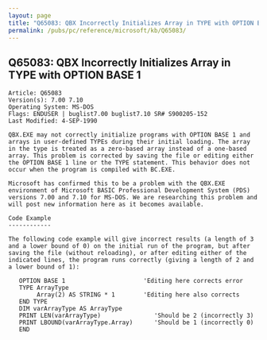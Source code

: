 ```yaml
---
layout: page
title: "Q65083: QBX Incorrectly Initializes Array in TYPE with OPTION BASE 1"
permalink: /pubs/pc/reference/microsoft/kb/Q65083/
---
```


## Q65083: QBX Incorrectly Initializes Array in TYPE with OPTION BASE 1

	Article: Q65083
	Version(s): 7.00 7.10
	Operating System: MS-DOS
	Flags: ENDUSER | buglist7.00 buglist7.10 SR# S900205-152
	Last Modified: 4-SEP-1990
	
	QBX.EXE may not correctly initialize programs with OPTION BASE 1 and
	arrays in user-defined TYPEs during their initial loading. The array
	in the type is treated as a zero-based array instead of a one-based
	array. This problem is corrected by saving the file or editing either
	the OPTION BASE 1 line or the TYPE statement. This behavior does not
	occur when the program is compiled with BC.EXE.
	
	Microsoft has confirmed this to be a problem with the QBX.EXE
	environment of Microsoft BASIC Professional Development System (PDS)
	versions 7.00 and 7.10 for MS-DOS. We are researching this problem and
	will post new information here as it becomes available.
	
	Code Example
	------------
	
	The following code example will give incorrect results (a length of 3
	and a lower bound of 0) on the initial run of the program, but after
	saving the file (without reloading), or after editing either of the
	indicated lines, the program runs correctly (giving a length of 2 and
	a lower bound of 1):
	
	   OPTION BASE 1                      'Editing here corrects error
	   TYPE ArrayType
	        Array(2) AS STRING * 1        'Editing here also corrects
	   END TYPE
	   DIM varArrayType AS ArrayType
	   PRINT LEN(varArrayType)               'Should be 2 (incorrectly 3)
	   PRINT LBOUND(varArrayType.Array)      'Should be 1 (incorrectly 0)
	   END
